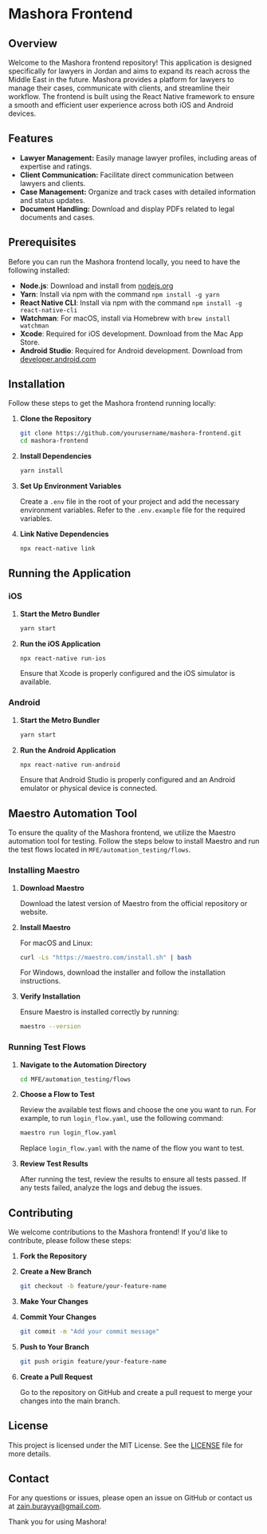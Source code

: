 # Mashora Frontend

## Overview

Welcome to the Mashora frontend repository! This application is designed specifically for lawyers in Jordan and aims to expand its reach across the Middle East in the future. Mashora provides a platform for lawyers to manage their cases, communicate with clients, and streamline their workflow. The frontend is built using the React Native framework to ensure a smooth and efficient user experience across both iOS and Android devices.

## Features

- **Lawyer Management:** Easily manage lawyer profiles, including areas of expertise and ratings.
- **Client Communication:** Facilitate direct communication between lawyers and clients.
- **Case Management:** Organize and track cases with detailed information and status updates.
- **Document Handling:** Download and display PDFs related to legal documents and cases.

## Prerequisites

Before you can run the Mashora frontend locally, you need to have the following installed:

- **Node.js**: Download and install from [nodejs.org](https://nodejs.org/)
- **Yarn**: Install via npm with the command `npm install -g yarn`
- **React Native CLI**: Install via npm with the command `npm install -g react-native-cli`
- **Watchman**: For macOS, install via Homebrew with `brew install watchman`
- **Xcode**: Required for iOS development. Download from the Mac App Store.
- **Android Studio**: Required for Android development. Download from [developer.android.com](https://developer.android.com/studio)

## Installation

Follow these steps to get the Mashora frontend running locally:

1. **Clone the Repository**

   ```sh
   git clone https://github.com/yourusername/mashora-frontend.git
   cd mashora-frontend
   ```

2. **Install Dependencies**

   ```sh
   yarn install
   ```

3. **Set Up Environment Variables**

   Create a `.env` file in the root of your project and add the necessary environment variables. Refer to the `.env.example` file for the required variables.

4. **Link Native Dependencies**

   ```sh
   npx react-native link
   ```

## Running the Application

### iOS

1. **Start the Metro Bundler**

   ```sh
   yarn start
   ```

2. **Run the iOS Application**

   ```sh
   npx react-native run-ios
   ```

   Ensure that Xcode is properly configured and the iOS simulator is available.

### Android

1. **Start the Metro Bundler**

   ```sh
   yarn start
   ```

2. **Run the Android Application**

   ```sh
   npx react-native run-android
   ```

   Ensure that Android Studio is properly configured and an Android emulator or physical device is connected.

## Maestro Automation Tool

To ensure the quality of the Mashora frontend, we utilize the Maestro automation tool for testing. Follow the steps below to install Maestro and run the test flows located in `MFE/automation_testing/flows`.

### Installing Maestro

1. **Download Maestro**

   Download the latest version of Maestro from the official repository or website.

2. **Install Maestro**

   For macOS and Linux:

   ```sh
   curl -Ls "https://maestro.com/install.sh" | bash
   ```

   For Windows, download the installer and follow the installation instructions.

3. **Verify Installation**

   Ensure Maestro is installed correctly by running:

   ```sh
   maestro --version
   ```

### Running Test Flows

1. **Navigate to the Automation Directory**

   ```sh
   cd MFE/automation_testing/flows
   ```

2. **Choose a Flow to Test**

   Review the available test flows and choose the one you want to run. For example, to run `login_flow.yaml`, use the following command:

   ```sh
   maestro run login_flow.yaml
   ```

   Replace `login_flow.yaml` with the name of the flow you want to test.

3. **Review Test Results**

   After running the test, review the results to ensure all tests passed. If any tests failed, analyze the logs and debug the issues.

## Contributing

We welcome contributions to the Mashora frontend! If you'd like to contribute, please follow these steps:

1. **Fork the Repository**

2. **Create a New Branch**

   ```sh
   git checkout -b feature/your-feature-name
   ```

3. **Make Your Changes**

4. **Commit Your Changes**

   ```sh
   git commit -m "Add your commit message"
   ```

5. **Push to Your Branch**

   ```sh
   git push origin feature/your-feature-name
   ```

6. **Create a Pull Request**

   Go to the repository on GitHub and create a pull request to merge your changes into the main branch.

## License

This project is licensed under the MIT License. See the [LICENSE](LICENSE) file for more details.

## Contact

For any questions or issues, please open an issue on GitHub or contact us at zain.burayya@gmail.com.

Thank you for using Mashora!
